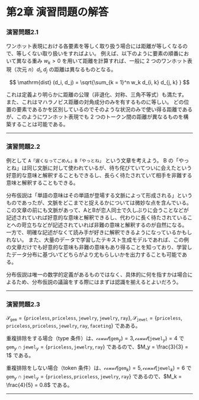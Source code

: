 # 第2章 演習問題の解答

### 演習問題2.1
ワンホット表現における各要素を等しく取り扱う場合には距離が等しくなるので、等しくない取り扱いをすればよい。
例えば、以下のように要素の順番において異なる重み $`w_k > 0`$ を用いて距離を計算すれば、一般に 2 つのワンホット表現（次元 $`n`$）$`d_i, d_j`$ の距離は異なるものとなる。

$$
\mathrm{dist} (d_i, d_j) = \sqrt{\sum_{k = 1}^n w_k d_{i, k} d_{j, k} }
$$

これは定義より明らかに距離の公理（非退化、対称、三角不等式）も満たす。
また、これはマハラノビス距離の対角成分のみを有するものに等しい。
どの位置の要素であるかを区別しているのでそのような状況のみで使い得る距離であるが、このようにワンホット表現でも 2 つのトークン間の距離が異なるものを構築することは可能である。

---

### 演習問題2.2
例として `A「遅くなってごめん」B「やっとね」` という文章を考えよう。
B の「やっとね」は同じ文脈に対して使われているが、待ち侘びていてついに会えたという好意的な意味と解釈することもできるし、長らく待たされていて相手を非難する意味と解釈することもできる。

分布仮説は「単語の意味はその単語が登場する文脈によって形成される」というものであったが、文脈をどこまでと捉えるかについては微妙な点を含んでいる。
この文章の前にも文脈があって、AとBが恋人同士で久しぶりに会うことなどが記述されていれば好意的な意味と解釈できるし、代わりに長く待たされていることへの苛立ちなどが記述されていれば非難の意味と解釈するのが自然になる。
一方で、明確な記述がなくて読み手が好きに解釈できるようになっているかもしれない。
また、大量のデータで学習したテキスト生成モデルであれば、この例の文章だけでも好意的な意味も非難の意味もあり得ることを知っており、学習したデータ分布に基づいてどちらがより尤もらしいかを出力することも可能である。

分布仮説は唯一の数学的定義があるものではなく、具体的に何を指すかは場合によるため、分布仮説の議論をする際にはまずは認識を揃えるとよいだろう。

---

### 演習問題2.3
$`\mathcal{S}_{\texttt{gem}} = \{\texttt{priceless}, \texttt{priceless}, \texttt{jewelry}, \texttt{jewelry}, \texttt{ray}\}, \mathcal{S}_{\texttt{jewel}} = \{\texttt{priceless}, \texttt{priceless}, \texttt{priceless}, \texttt{jewelry}, \texttt{ray}, \texttt{faceting}\}`$ であある。

重複排除をする場合（type 条件）は、$` \mathcal{count} (\texttt{gem}_y) = 3, \mathcal{count} (\texttt{jewel}_y) = 4 `$ で $` \texttt{gem}_y \cap \texttt{jewel}_y = \{\texttt{priceless}, \texttt{jewelry}, \texttt{ray} \} `$ であるので、$`M_y = \frac{3}{3} = 1`$ である。

重複排除をしない場合（token 条件）は、$` \mathcal{count} (\texttt{gem}_k) = 5, \mathcal{count} (\texttt{jewel}_k) = 6 `$ で $` \texttt{gem}_y \cap \texttt{jewel}_y = \{\texttt{priceless}, \texttt{priceless}, \texttt{jewelry}, \texttt{ray} \} `$ であるので、$`M_k = \frac{4}{5} = 0.8`$ である。

---

